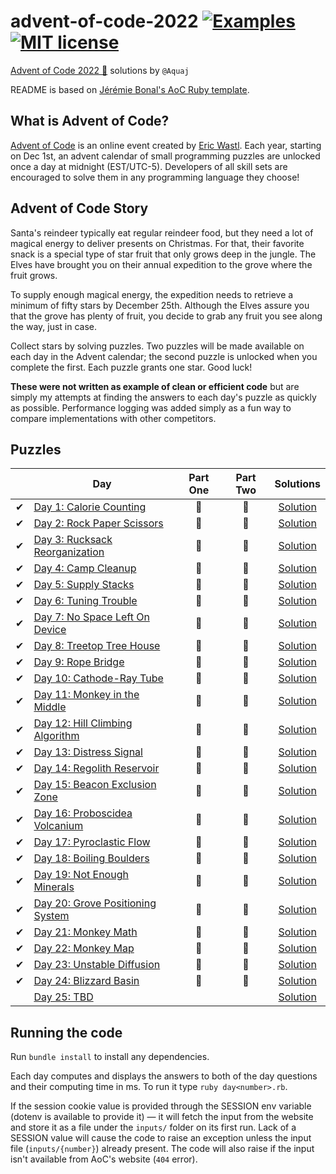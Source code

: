 # advent-of-code-2022 [![Examples](../../actions/workflows/examples.yml/badge.svg)](../../actions/workflows/examples.yml) [![MIT license](https://img.shields.io/badge/License-MIT-blue.svg)](https://opensource.org/licenses/MIT)

[Advent of Code 2022 🎄](https://adventofcode.com/year/2022) solutions by `@Aquaj`

README is based on [Jérémie Bonal's AoC Ruby template](https://github.com/aquaj/adventofcode-template).

## What is Advent of Code?
[Advent of Code](http://adventofcode.com) is an online event created by [Eric Wastl](https://twitter.com/ericwastl).
Each year, starting on Dec 1st, an advent calendar of small programming puzzles are unlocked once a day at midnight
(EST/UTC-5). Developers of all skill sets are encouraged to solve them in any programming language they choose!

## Advent of Code Story

  Santa's reindeer typically eat regular reindeer food, but they need a lot of magical energy to deliver presents on Christmas. For that, their favorite snack is a special type of star fruit that only grows deep in the jungle. The Elves have brought you on their annual expedition to the grove where the fruit grows.

  To supply enough magical energy, the expedition needs to retrieve a minimum of fifty stars by December 25th. Although the Elves assure you that the grove has plenty of fruit, you decide to grab any fruit you see along the way, just in case.

  Collect stars by solving puzzles. Two puzzles will be made available on each day in the Advent calendar; the second puzzle is unlocked when you complete the first. Each puzzle grants one star. Good luck!

**These were not written as example of clean or efficient code** but are simply my attempts at finding the answers to
each day's puzzle as quickly as possible. Performance logging was added simply as a fun way to compare implementations
with other competitors.

## Puzzles

<!-- On-hand emojis: ⏳ ✔ 🌟 -->
|       | Day                                                                      | Part One | Part Two | Solutions
| :---: | ---                                                                      | :---:    | :---:    | :---:
| ✔     | [Day 1: Calorie Counting](https://adventofcode.com/2022/day/1)           | 🌟       | 🌟       | [Solution](day-01.rb)
| ✔     | [Day 2: Rock Paper Scissors](https://adventofcode.com/2022/day/2)        | 🌟       | 🌟       | [Solution](day-02.rb)
| ✔     | [Day 3: Rucksack Reorganization](https://adventofcode.com/2022/day/3)    | 🌟       | 🌟       | [Solution](day-03.rb)
| ✔     | [Day 4: Camp Cleanup](https://adventofcode.com/2022/day/4)               | 🌟       | 🌟       | [Solution](day-04.rb)
| ✔     | [Day 5: Supply Stacks](https://adventofcode.com/2022/day/5)              | 🌟       | 🌟       | [Solution](day-05.rb)
| ✔     | [Day 6: Tuning Trouble](https://adventofcode.com/2022/day/6)             | 🌟       | 🌟       | [Solution](day-06.rb)
| ✔     | [Day 7: No Space Left On Device](https://adventofcode.com/2022/day/7)    | 🌟       | 🌟       | [Solution](day-07.rb)
| ✔     | [Day 8: Treetop Tree House](https://adventofcode.com/2022/day/8)         | 🌟       | 🌟       | [Solution](day-08.rb)
| ✔     | [Day 9: Rope Bridge](https://adventofcode.com/2022/day/9)                | 🌟       | 🌟       | [Solution](day-09.rb)
| ✔     | [Day 10: Cathode-Ray Tube](https://adventofcode.com/2022/day/10)         | 🌟       | 🌟       | [Solution](day-10.rb)
| ✔     | [Day 11: Monkey in the Middle](https://adventofcode.com/2022/day/11)     | 🌟       | 🌟       | [Solution](day-11.rb)
| ✔     | [Day 12: Hill Climbing Algorithm](https://adventofcode.com/2022/day/12)  | 🌟       | 🌟       | [Solution](day-12.rb)
| ✔     | [Day 13: Distress Signal](https://adventofcode.com/2022/day/13)          | 🌟       | 🌟       | [Solution](day-13.rb)
| ✔     | [Day 14: Regolith Reservoir](https://adventofcode.com/2022/day/14)       | 🌟       | 🌟       | [Solution](day-14.rb)
| ✔     | [Day 15: Beacon Exclusion Zone](https://adventofcode.com/2022/day/15)    | 🌟       | 🌟       | [Solution](day-15.rb)
| ✔     | [Day 16: Proboscidea Volcanium](https://adventofcode.com/2022/day/16)    | 🌟       | 🌟       | [Solution](day-16.rb)
| ✔     | [Day 17: Pyroclastic Flow](https://adventofcode.com/2022/day/17)         | 🌟       | 🌟       | [Solution](day-17.rb)
| ✔     | [Day 18: Boiling Boulders](https://adventofcode.com/2022/day/18)         | 🌟       | 🌟       | [Solution](day-18.rb)
| ✔     | [Day 19: Not Enough Minerals](https://adventofcode.com/2022/day/19)      | 🌟       | 🌟       | [Solution](day-19.rb)
| ✔     | [Day 20: Grove Positioning System](https://adventofcode.com/2022/day/20) | 🌟       | 🌟       | [Solution](day-20.rb)
| ✔     | [Day 21: Monkey Math](https://adventofcode.com/2022/day/21)              | 🌟       | 🌟       | [Solution](day-21.rb)
| ✔     | [Day 22: Monkey Map](https://adventofcode.com/2022/day/22)               | 🌟       | 🌟       | [Solution](day-22.rb)
| ✔     | [Day 23: Unstable Diffusion](https://adventofcode.com/2022/day/23)       | 🌟       | 🌟       | [Solution](day-23.rb)
| ✔     | [Day 24: Blizzard Basin](https://adventofcode.com/2022/day/24)           | 🌟       | 🌟       | [Solution](day-24.rb)
|       | [Day 25: TBD](https://adventofcode.com/2022/day/25)                      |          |          | [Solution](day-25.rb)

## Running the code

Run `bundle install` to install any dependencies.

Each day computes and displays the answers to both of the day questions and their computing time in ms. To run it type `ruby day<number>.rb`.

If the session cookie value is provided through the SESSION env variable (dotenv is available to provide it) — it will
fetch the input from the website and store it as a file under the `inputs/` folder on its first run.
Lack of a SESSION value will cause the code to raise an exception unless the input file (`inputs/{number}`) already
present. The code will also raise if the input isn't available from AoC's website (`404` error).
